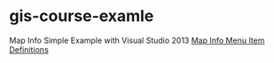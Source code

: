 gis-course-examle
=================

Map Info Simple Example with Visual Studio 2013
[Map Info Menu Item Definitions](http://ees2.geo.rpi.edu/gis/mbprogs/MENU.DEF)
